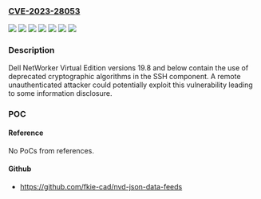 ### [CVE-2023-28053](https://cve.mitre.org/cgi-bin/cvename.cgi?name=CVE-2023-28053)
![](https://img.shields.io/static/v1?label=Product&message=NetWorker%20Virtual%20Edition&color=blue)
![](https://img.shields.io/static/v1?label=Version&message=Version%2019.7.1%20&color=brightgreen)
![](https://img.shields.io/static/v1?label=Version&message=Versions%2019.7%20through%2019.7.0.5%20&color=brightgreen)
![](https://img.shields.io/static/v1?label=Version&message=Versions%2019.8%20through%2019.8.0.3%20&color=brightgreen)
![](https://img.shields.io/static/v1?label=Version&message=Versions%2019.9%20through%2019.9.0.2%20&color=brightgreen)
![](https://img.shields.io/static/v1?label=Version&message=Versions%20Prior%20to%2019.7%20&color=brightgreen)
![](https://img.shields.io/static/v1?label=Vulnerability&message=CWE-327%3A%20Use%20of%20a%20Broken%20or%20Risky%20Cryptographic%20Algorithm&color=brightgreen)

### Description

Dell NetWorker Virtual Edition versions 19.8 and below contain the use of deprecated cryptographic algorithms in the SSH component. A remote unauthenticated attacker could potentially exploit this vulnerability leading to some information disclosure.

### POC

#### Reference
No PoCs from references.

#### Github
- https://github.com/fkie-cad/nvd-json-data-feeds

